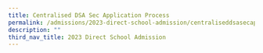 ```yaml
---
title: Centralised DSA Sec Application Process
permalink: /admissions/2023-direct-school-admission/centraliseddsasecapplicationprocess/
description: ""
third_nav_title: 2023 Direct School Admission
---
```

